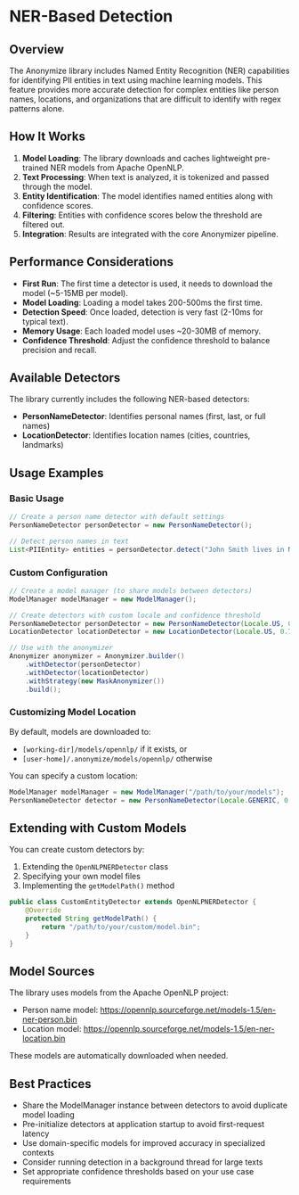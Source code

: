 # NER-Based Detection

## Overview

The Anonymize library includes Named Entity Recognition (NER) capabilities for identifying PII entities in text using machine learning models. This feature provides more accurate detection for complex entities like person names, locations, and organizations that are difficult to identify with regex patterns alone.

## How It Works

1. **Model Loading**: The library downloads and caches lightweight pre-trained NER models from Apache OpenNLP.
2. **Text Processing**: When text is analyzed, it is tokenized and passed through the model.
3. **Entity Identification**: The model identifies named entities along with confidence scores.
4. **Filtering**: Entities with confidence scores below the threshold are filtered out.
5. **Integration**: Results are integrated with the core Anonymizer pipeline.

## Performance Considerations

- **First Run**: The first time a detector is used, it needs to download the model (~5-15MB per model).
- **Model Loading**: Loading a model takes 200-500ms the first time.
- **Detection Speed**: Once loaded, detection is very fast (2-10ms for typical text).
- **Memory Usage**: Each loaded model uses ~20-30MB of memory.
- **Confidence Threshold**: Adjust the confidence threshold to balance precision and recall.

## Available Detectors

The library currently includes the following NER-based detectors:

- **PersonNameDetector**: Identifies personal names (first, last, or full names)
- **LocationDetector**: Identifies location names (cities, countries, landmarks)

## Usage Examples

### Basic Usage

```java
// Create a person name detector with default settings
PersonNameDetector personDetector = new PersonNameDetector();

// Detect person names in text
List<PIIEntity> entities = personDetector.detect("John Smith lives in New York");
```

### Custom Configuration

```java
// Create a model manager (to share models between detectors)
ModelManager modelManager = new ModelManager();

// Create detectors with custom locale and confidence threshold
PersonNameDetector personDetector = new PersonNameDetector(Locale.US, 0.8, modelManager);
LocationDetector locationDetector = new LocationDetector(Locale.US, 0.7, modelManager);

// Use with the anonymizer
Anonymizer anonymizer = Anonymizer.builder()
    .withDetector(personDetector)
    .withDetector(locationDetector)
    .withStrategy(new MaskAnonymizer())
    .build();
```

### Customizing Model Location

By default, models are downloaded to:
- `[working-dir]/models/opennlp/` if it exists, or
- `[user-home]/.anonymize/models/opennlp/` otherwise

You can specify a custom location:

```java
ModelManager modelManager = new ModelManager("/path/to/your/models");
PersonNameDetector detector = new PersonNameDetector(Locale.GENERIC, 0.8, modelManager);
```

## Extending with Custom Models

You can create custom detectors by:

1. Extending the `OpenNLPNERDetector` class
2. Specifying your own model files
3. Implementing the `getModelPath()` method

```java
public class CustomEntityDetector extends OpenNLPNERDetector {
    @Override
    protected String getModelPath() {
        return "/path/to/your/custom/model.bin";
    }
}
```

## Model Sources

The library uses models from the Apache OpenNLP project:
- Person name model: https://opennlp.sourceforge.net/models-1.5/en-ner-person.bin
- Location model: https://opennlp.sourceforge.net/models-1.5/en-ner-location.bin

These models are automatically downloaded when needed.

## Best Practices

- Share the ModelManager instance between detectors to avoid duplicate model loading
- Pre-initialize detectors at application startup to avoid first-request latency
- Use domain-specific models for improved accuracy in specialized contexts
- Consider running detection in a background thread for large texts
- Set appropriate confidence thresholds based on your use case requirements